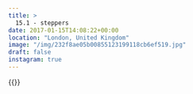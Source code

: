 ```yaml
---
title: >
  15.1 - steppers
date: 2017-01-15T14:08:22+00:00
location: "London, United Kingdom"
image: "/img/232f8ae05b00855123199118cb6ef519.jpg"
draft: false
instagram: true
---
```


{{<photo src="/img/232f8ae05b00855123199118cb6ef519.jpg">}}
